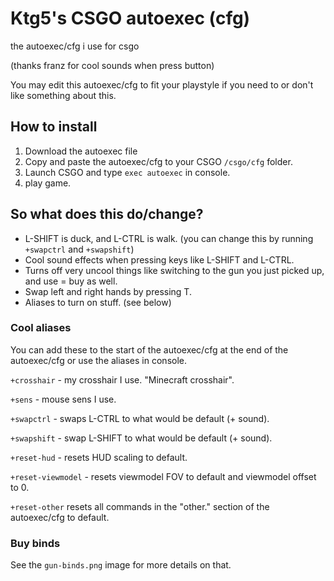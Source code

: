 # Ktg5's CSGO autoexec (cfg)
the autoexec/cfg i use for csgo

(thanks franz for cool sounds when press button)

You may edit this autoexec/cfg to fit your playstyle if you need to or don't like something about this.

## How to install
1. Download the autoexec file
2. Copy and paste the autoexec/cfg to your CSGO `/csgo/cfg` folder.
3. Launch CSGO and type `exec autoexec` in console.
4. play game.

## So what does this do/change?
- L-SHIFT is duck, and L-CTRL is walk. (you can change this by running `+swapctrl` and `+swapshift`)
- Cool sound effects when pressing keys like L-SHIFT and L-CTRL.
- Turns off very uncool things like switching to the gun you just picked up, and use = buy as well.
- Swap left and right hands by pressing T.
- Aliases to turn on stuff. (see below)

### Cool aliases
You can add these to the start of the autoexec/cfg at the end of the autoexec/cfg or use the aliases in console.

`+crosshair` - my crosshair I use. "Minecraft crosshair".

`+sens` - mouse sens I use.

`+swapctrl` - swaps L-CTRL to what would be default (+ sound).

`+swapshift` - swap L-SHIFT to what would be default (+ sound).

`+reset-hud` - resets HUD scaling to default.

`+reset-viewmodel` - resets viewmodel FOV to default and viewmodel offset to 0.

`+reset-other` resets all commands in the "other." section of the autoexec/cfg to default.

### Buy binds
See the `gun-binds.png` image for more details on that.
